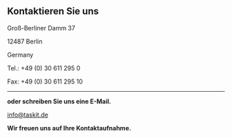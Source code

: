 
__Kontaktieren Sie uns__
------------------------

Groß-Berliner Damm 37  

12487 Berlin 

Germany 

Tel.: +49 (0) 30 611 295 0 

Fax: +49 (0) 30 611 295 10

---
**oder schreiben Sie uns eine E-Mail.**

<info@taskit.de>

__Wir freuen uns auf Ihre Kontaktaufnahme.__

<!-- ![Bild](../image/logo.png) taskit logo -->

 